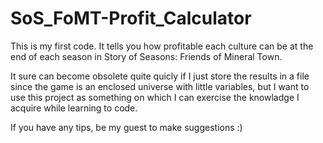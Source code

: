 # SoS_FoMT-Profit_Calculator
This is my first code. It tells you how profitable each culture can be at the end of each season in 
Story of Seasons: Friends of Mineral Town.

It sure can become obsolete quite quicly if I just store the results in a file since the game is an enclosed universe 
with little variables, but I want to use this project as something on which I can exercise the knowladge I acquire 
while learning to code.

If you have any tips, be my guest to make suggestions :)
